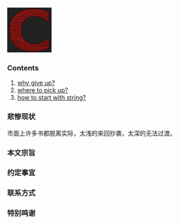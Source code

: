 ![C](../c.png)

### Contents
1. [why give up?]
2. [where to pick up?]
3. [how to start with string?]

[why give up?]: 1.whygiveup%3F.md
[where to pick up?]: 2.wheretopickup%3F.md
[how to start with string?]: 3.howtostartwithstring%3F.md

### 悲惨现状
市面上许多书都脱离实际，太浅的来回抄袭，太深的无法过渡。

### 本文宗旨

### 约定事宜

### 联系方式

### 特别鸣谢
